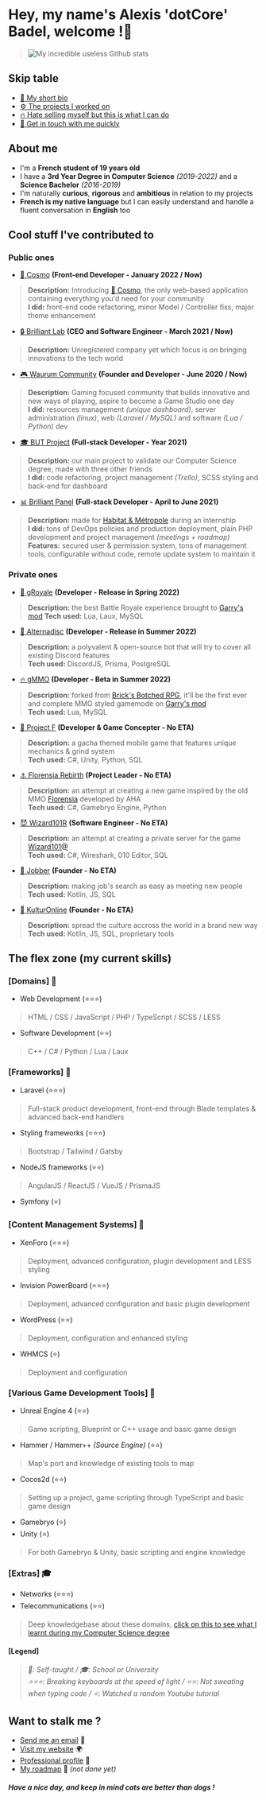 # Hey, my name's Alexis 'dotCore' Badel, welcome !👋
> ![My incredible useless Github stats](https://github-readme-stats.vercel.app/api?username=dotCore-off&count_private=true&theme=tokyonight)  

## Skip table
- [👤 My short bio](#about-me)
- [⚙️ The projects I worked on](#cool-stuff-ive-contributed-to)
- [🔥 Hate selling myself but this is what I can do](#the-flex-zone-my-current-skills)
- [📨 Get in touch with me quickly](#want-to-stalk-me-)

## About me 
- I'm a **French student of 19 years old**
- I have a **3rd Year Degree in Computer Science** *(2019-2022)* and a **Science Bachelor** *(2016-2019)*
- I'm naturally **curious**, **rigorous** and **ambitious** in relation to my projects
- **French is my native language** but I can easily understand and handle a fluent conversation in **English** too

## Cool stuff I've contributed to
### Public ones
- [🧊 Cosmo](https://cosmo.dotcore-lab.net) **(Front-end Developer - January 2022 / Now)**
> **Description:** Introducing [🧊 Cosmo](https://www.gmodstore.com/market/view/cosmo-the-all-in-one-suite), the only web-based application containing everything you'd need for your community  
> **I did:** front-end code refactoring, minor Model / Controller fixs, major theme enhancement
- [🔒 Brilliant Lab](#) **(CEO and Software Engineer - March 2021 / Now)**
> **Description:** Unregistered company yet which focus is on bringing innovations to the tech world
- [🎮 Waurum Community](https://waurum.net/) **(Founder and Developer - June 2020 / Now)**
> **Description:** Gaming focused community that builds innovative and new ways of playing, aspire to become a Game Studio one day  
> **I did:** resources management *(unique dashboard)*, server administration *(linux)*, web *(Laravel / MySQL)* and software *(Lua / Python)* dev
- [🎓 BUT Project](http://nureg.fr/#/) **(Full-stack Developer - Year 2021)**
> **Description:** our main project to validate our Computer Science degree, made with three other friends  
> **I did:** code refactoring, project management *(Trello)*, SCSS styling and back-end for dashboard
- [📊 Brilliant Panel](https://github.com/dotCore-off/brilliant-panel) **(Full-stack Developer - April to June 2021)**
> **Description:** made for [Habitat & Métropole](https://www.habitat-metropole.fr/) during an internship  
> **I did:** tons of DevOps policies and production deployment, plain PHP development and project management *(meetings + roadmap)*  
> **Features:** secured user & permission system, tons of management tools, configurable without code, remote update system to maintain it
### Private ones
- [👑 gRoyale](#) **(Developer - Release in Spring 2022)**
> **Description:** the best Battle Royale experience brought to [Garry's mod](https://gmod.facepunch.com/)
> **Tech used:** Lua, Laux, MySQL
- [🤖 Alternadisc](#) **(Developer - Release in Summer 2022)**
> **Description:** a polyvalent & open-source bot that will try to cover all existing Discord features  
> **Tech used:** DiscordJS, Prisma, PostgreSQL
- [🔥 gMMO](https://github.com/Waurum-Studio/gmmo) **(Developer - Beta in Summer 2022)**
> **Description:** forked from [Brick's Botched RPG](https://github.com/louiefox/botched-rpg), it'll be the first ever and complete MMO styled gamemode on [Garry's mod](https://gmod.facepunch.com/)  
> **Tech used:** Lua, MySQL
- [🌊 Project F](#) **(Developer & Game Concepter - No ETA)**
> **Description:** a gacha themed mobile game that features unique mechanics & grind system  
> **Tech used:** C#, Unity, Python, SQL
- [⚓️ Florensia Rebirth](#) **(Project Leader - No ETA)**
> **Description:** an attempt at creating a new game inspired by the old MMO [Florensia](https://www.florensia-online.com/) developed by AHA  
> **Tech used:** C#, Gamebryo Engine, Python
- [😈 Wizard101R](#) **(Software Engineer - No ETA)**
> **Description:** an attempt at creating a private server for the game [Wizard101@](https://www.wizard101.com/)  
> **Tech used:** C#, Wireshark, 010 Editor, SQL
- [🚀 Jobber](#) **(Founder - No ETA)**
> **Description:** making job's search as easy as meeting new people   
> **Tech used:** Kotlin, JS, SQL
- [📼 KulturOnline](#) **(Founder - No ETA)**
> **Description:** spread the culture accross the world in a brand new way  
> **Tech used:** Kotlin, JS, SQL, proprietary tools

## The flex zone (my current skills)
### [Domains] 🎩
- Web Development (⭐️⭐️⭐️)
> HTML / CSS / JavaScript / PHP / TypeScript / SCSS / LESS
- Software Development (⭐️⭐️)
> C++ / C# / Python / Lua / Laux  
### [Frameworks] 🎩
- Laravel (⭐️⭐️⭐️) 
> Full-stack product development, front-end through Blade templates & advanced back-end handlers
- Styling frameworks (⭐️⭐️⭐️) 
> Bootstrap / Tailwind / Gatsby
- NodeJS frameworks (⭐️⭐️) 
> AngularJS / ReactJS / VueJS / PrismaJS
- Symfony (⭐)  
### [Content Management Systems] 🎩
- XenForo (⭐️⭐️⭐️)
> Deployment, advanced configuration, plugin development and LESS styling
- Invision PowerBoard (⭐️⭐️⭐️)
> Deployment, advanced configuration and basic plugin development
- WordPress (⭐️⭐️)
> Deployment, configuration and enhanced styling
- WHMCS (⭐️)
> Deployment and configuration  
### [Various Game Development Tools] 🎩
- Unreal Engine 4 (⭐️⭐️)
> Game scripting, Blueprint or C++ usage and basic game design
- Hammer / Hammer++ *(Source Engine)* (⭐️⭐️)
> Map's port and knowledge of existing tools to map 
- Cocos2d (⭐️⭐️) 
> Setting up a project, game scripting through TypeScript and basic game design
- Gamebryo (⭐️)
- Unity (⭐️)
> For both Gamebryo & Unity, basic scripting and engine knowledge
### [Extras] 🎓
- Networks (⭐️⭐️⭐️) 
- Telecommunications (⭐️⭐️)
> Deep knowledgebase about these domains, [click on this to see what I learnt during my Computer Science degree](https://www.univ-st-etienne.fr/_contents/ametys%253Aplugins/odf/ametys%253Acontents/program-dut-reseaux-et-telecommunications-rt/_attribute/attachments%5B1%5D/attachment/FICHE-BUT_RT_HD.pdf?download=true&objectId=programContent://c1d7ecd9-88e9-4d4a-bc78-97ba3ad5a315)

#### [Legend]
> *🎩: Self-taught / 🎓: School or University*  
> *⭐️⭐️⭐️: Breaking keyboards at the speed of light / ⭐️⭐️: Not sweating when typing code / ⭐️: Watched a random Youtube tutorial*

## Want to stalk me ?
- [Send me an email](mailto:contact@dotcore-lab.net) 📧
- [Visit my website](https://dotcore-lab.net) 🌍
- [Professional profile](https://www.linkedin.com/in/alexis-badel-795819205/) 📑
- [My roadmap](#) 📆 _(not done yet)_

##### Have a nice day, and keep in mind cats are better than dogs !
